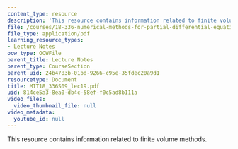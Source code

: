 ```yaml
---
content_type: resource
description: 'This resource contains information related to finite volume methods. '
file: /courses/18-336-numerical-methods-for-partial-differential-equations-spring-2009/814ce5a38ea0db4c58eff0c5ad8b111a_MIT18_336S09_lec19.pdf
file_type: application/pdf
learning_resource_types:
- Lecture Notes
ocw_type: OCWFile
parent_title: Lecture Notes
parent_type: CourseSection
parent_uid: 24b4783b-01bd-9266-c95e-35fdec20a9d1
resourcetype: Document
title: MIT18_336S09_lec19.pdf
uid: 814ce5a3-8ea0-db4c-58ef-f0c5ad8b111a
video_files:
  video_thumbnail_file: null
video_metadata:
  youtube_id: null
---
```

This resource contains information related to finite volume methods. 

